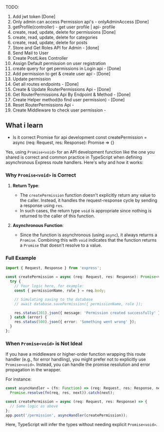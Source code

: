 TODO: 
1.  Add jwt token [Done]
2.  Only admin can access Permission api's - onlyAdminAccess [Done]
3.  getProfile(controller) - get user profile | api- profile 
4.  create, read, update, delete for permissions [Done]
5.  create, read, update, delete for categories 
6.  create, read, update, delete for posts
7.  Store and Get Roles API for Admin - [done]
8.  Send Mail to User
9.  Create PostLikes Controller 
10. Assign Default permission on user registration 
11. create query for get permissions in Login api - [Done]
12. Add permission to get & create user api - [Done]
13. Update permission
14. Get all routes endpoints - [Done]
15. Create & Update RouterPermissions Api - [Done]
16. Get RouterPermissions Api By Endpoint & Method - [Done]
17. Create Helper method(to find user permission) - [Done]
18. Reset RouterPermissions Api - 
19. Create Middleware to check user permission - 


## What i learn
- Is it correct Promise<void> for  api development
const createPermission = async (req: Request, res: Response): Promise<void> => {}

Yes, using `Promise<void>` for an API development function like the one you shared is correct and common practice in TypeScript when defining asynchronous Express route handlers. Here's why and how it works:

### Why `Promise<void>` is Correct
1. **Return Type**: 
   - The `createPermission` function doesn't explicitly return any value to the caller. Instead, it handles the request-response cycle by sending a response using `res`.
   - In such cases, the return type `void` is appropriate since nothing is returned to the caller of this function.

2. **Asynchronous Function**:
   - Since the function is asynchronous (using `async`), it always returns a `Promise`. Combining this with `void` indicates that the function returns a `Promise` that doesn't resolve to a value.

### Full Example
```typescript
import { Request, Response } from 'express';

const createPermission = async (req: Request, res: Response): Promise<void> => {
  try {
    // Your logic here, for example:
    const { permissionName, role } = req.body;

    // Simulating saving to the database
    // await database.savePermission({ permissionName, role });

    res.status(201).json({ message: 'Permission created successfully' });
  } catch (error) {
    res.status(500).json({ error: 'Something went wrong' });
  }
};
```

### When `Promise<void>` is Not Ideal
If you have a middleware or higher-order function wrapping this route handler (e.g., for error handling), you might prefer not to explicitly use `Promise<void>`. Instead, you can handle the promise resolution and error propagation in the wrapper.

For instance:
```typescript
const asyncHandler = (fn: Function) => (req: Request, res: Response, next: Function) =>
  Promise.resolve(fn(req, res, next)).catch(next);

const createPermission = async (req: Request, res: Response) => {
  // Same logic as above
};
app.post('/permission', asyncHandler(createPermission));
```

Here, TypeScript will infer the types without needing explicit `Promise<void>`.